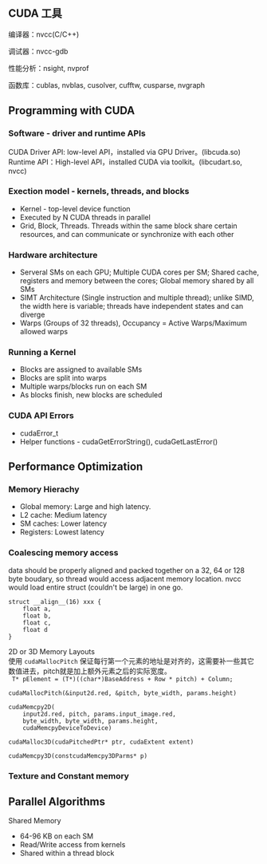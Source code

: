 ## CUDA 工具

编译器：nvcc(C/C++)

调试器：nvcc-gdb

性能分析：nsight, nvprof

函数库：cublas, nvblas, cusolver, cufftw, cusparse, nvgraph

## Programming with CUDA

### Software - driver and runtime APIs
CUDA Driver API: low-level API，installed via GPU Driver。(libcuda.so)    
Runtime API：High-level API，installed CUDA via toolkit。(libcudart.so, nvcc)

### Exection model - kernels, threads, and blocks
* Kernel - top-level device function 
* Executed by N CUDA threads in parallel 
* Grid, Block, Threads. Threads within the same block share certain resources, and can communicate or synchronize with each other

### Hardware architecture
* Serveral SMs on each GPU; Multiple CUDA cores per SM; Shared cache, registers and memory between the cores; Global memory shared by all SMs
* SIMT Architecture (Single instruction and multiple thread); unlike SIMD, the width here is variable; threads have independent states and can diverge
* Warps (Groups of 32 threads), Occupancy = Active Warps/Maximum allowed warps

### Running a Kernel
* Blocks are assigned to available SMs
* Blocks are split into warps
* Multiple warps/blocks run on each SM
* As blocks finish, new blocks are scheduled

### CUDA API Errors
* cudaError_t   
* Helper functions - cudaGetErrorString(), cudaGetLastError()   


## Performance Optimization

### Memory Hierachy
* Global memory: Large and high latency.   
* L2 cache: Medium latency
* SM caches: Lower latency
* Registers: Lowest latency

### Coalescing memory access
data should be properly aligned and packed together on a 32, 64 or 128 byte boudary, so thread would access adjacent memory location. nvcc would load entire struct (couldn't be large) in one go.
```
struct __align__(16) xxx {
    float a,
    float b,
    float c,
    float d
}
```

2D or 3D Memory Layouts  
使用 `cudaMallocPitch` 保证每行第一个元素的地址是对齐的，这需要补一些其它数值进去，pitch就是加上额外元素之后的实际宽度。  
` T* pElement = (T*)((char*)BaseAddress + Row * pitch) + Column;`
```
cudaMallocPitch(&input2d.red, &pitch, byte_width, params.height)

cudaMemcpy2D(
    input2d.red, pitch, params.input_image.red,
    byte_width, byte_width, params.height,
    cudaMemcpyDeviceToDevice)

cudaMalloc3D(cudaPitchedPtr* ptr, cudaExtent extent)

cudaMemcpy3D(constcudaMemcpy3DParms* p)
```

### Texture and Constant memory


## Parallel Algorithms

Shared Memory
* 64-96 KB on each SM
* Read/Write access from kernels
* Shared within a thread block

